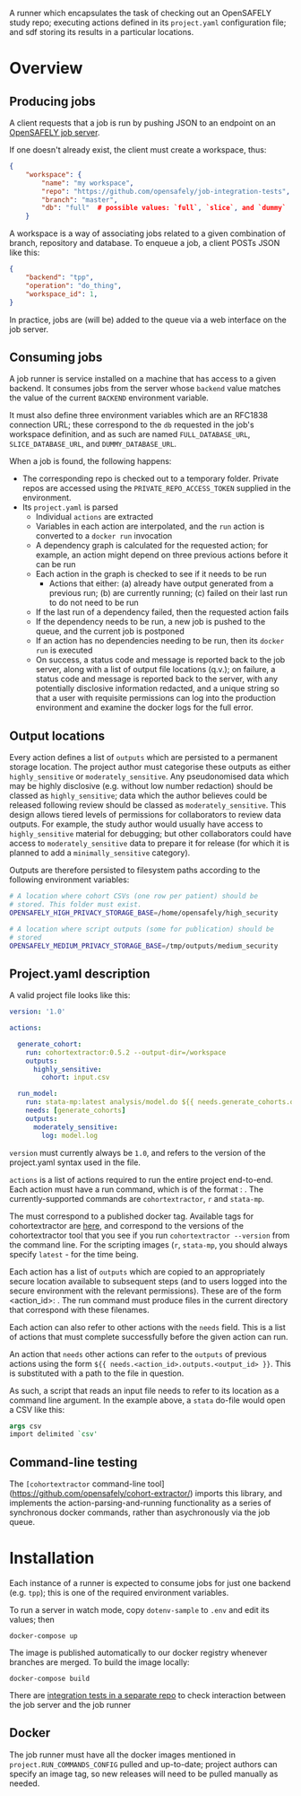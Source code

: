 A runner which encapsulates the task of checking out an OpenSAFELY study repo;
executing actions defined in its `project.yaml` configuration file; and  sdf
storing its results in a particular locations.

# Overview

## Producing jobs

A client requests that a job is run by pushing JSON to an endpoint on an
[OpenSAFELY job server](https://github.com/opensafely/job-server).

If one doesn't already exist, the client must create a workspace, thus:

```json
{
    "workspace": {
        "name": "my workspace",
        "repo": "https://github.com/opensafely/job-integration-tests",
        "branch": "master",
        "db": "full"  # possible values: `full`, `slice`, and `dummy`
    }
```

A workspace is a way of associating jobs related to a given combination of
branch, repository and database. To enqueue a job, a client POSTs JSON like
this:

```json
{
    "backend": "tpp",
    "operation": "do_thing",
    "workspace_id": 1,
}
```

In practice, jobs are (will be) added to the queue via a web interface on the
job server.

## Consuming jobs

A job runner is service installed on a machine that has access to a given
backend. It consumes jobs from the server whose `backend` value matches the
value of the current `BACKEND` environment variable.

It must also define three environment variables which are an RFC1838 connection
URL; these correspond to the `db` requested in the job's workspace definition,
and as such are named `FULL_DATABASE_URL`, `SLICE_DATABASE_URL`, and
`DUMMY_DATABASE_URL`.

When a job is found, the following happens:

* The corresponding repo is checked out to a temporary folder. Private repos are
  accessed using the `PRIVATE_REPO_ACCESS_TOKEN` supplied in the environment.
* Its `project.yaml` is parsed
  * Individual `actions` are extracted
  * Variables in each action are interpolated, and the `run` action is converted
    to a `docker run` invocation
  * A dependency graph is calculated for the requested action; for example, an
    action might depend on three previous actions before it can be run
  * Each action in the graph is checked to see if it needs to be run
    * Actions that either: (a) already have output generated from a previous
      run; (b) are currently running; (c) failed on their last run to do not
      need to be run
  * If the last run of a dependency failed, then the requested action fails
  * If the dependency needs to be run, a new job is pushed to the queue, and the
    current job is postponed
  * If an action has no dependencies needing to be run, then its `docker run` is
    executed
  * On success, a status code and message is reported back to the job server,
    along with a list of output file locations (q.v.); on failure, a status code
    and message is reported back to the server, with any potentially disclosive
    information redacted, and a unique string so that a user with requisite
    permissions can log into the production environment and examine the docker
    logs for the full error.

## Output locations

Every action defines a list of `outputs` which are persisted to a permanent
storage location.  The project author must categorise these outputs as either
`highly_sensitive` or `moderately_sensitive`.  Any pseudonomised data which may
be highly disclosive (e.g. without low number redaction) should be classed as
`highly_sensitive`; data which the author believes could be released following
review should be classed as `moderately_sensitive`. This design allows tiered
levels of permissions for collaborators to review data outputs. For example, the
study author would usually have access to `highly_sensitive` material for
debugging; but other collaborators could have access to `moderately_sensitive`
data to prepare it for release (for which it is planned to add a
`minimally_sensitive` category).

Outputs are therefore persisted to filesystem paths according to the following
environment variables:

```sh
# A location where cohort CSVs (one row per patient) should be
# stored. This folder must exist.
OPENSAFELY_HIGH_PRIVACY_STORAGE_BASE=/home/opensafely/high_security

# A location where script outputs (some for publication) should be
# stored
OPENSAFELY_MEDIUM_PRIVACY_STORAGE_BASE=/tmp/outputs/medium_security
```
## Project.yaml description

A valid project file looks like this:

```yaml
version: '1.0'

actions:

  generate_cohort:
    run: cohortextractor:0.5.2 --output-dir=/workspace
    outputs:
      highly_sensitive:
        cohort: input.csv

  run_model:
    run: stata-mp:latest analysis/model.do ${{ needs.generate_cohorts.outputs.highly_sensitive.cohort }}
    needs: [generate_cohorts]
    outputs:
      moderately_sensitive:
        log: model.log
```

`version` must currently always be `1.0`, and refers to the version of the project.yaml syntax used in the file.

`actions` is a list of actions required to run the entire project end-to-end. Each action must have a run command, which is of the format <command>:<version> <arguments>. The currently-supported commands are `cohortextractor`, `r` and `stata-mp`.

The <version> must correspond to a published docker tag. Available tags for cohortextractor are [here](https://github.com/opensafely/cohort-extractor/tags), and correspond to the versions of the cohortextractor tool that you see if you run `cohortextractor --version` from the command line. For the scripting images (`r`, `stata-mp`, you should always specify `latest` - for the time being.

Each action has a list of `outputs` which are copied to an appropriately secure location available to subsequent steps (and to users logged into the secure environment with the relevant permissions). These are of the form <action_id>: <filename>. The run command must produce files in the current directory that correspond with these filenames.

Each action can also refer to other actions with the `needs` field. This is a list of actions that must complete successfully before the given action can run.

An action that `needs` other actions can refer to the `outputs` of previous actions using the form `${{ needs.<action_id>.outputs.<output_id> }}`. This is substituted with a path to the file in question.

As such, a script that reads an input file needs to refer to its location as a command line argument. In the example above, a `stata` do-file would open a CSV like this:

```do
args csv
import delimited `csv'
```


## Command-line testing

The `[cohortextractor` command-line
tool](https://github.com/opensafely/cohort-extractor/) imports this library, and
implements the action-parsing-and-running functionality as a series of
synchronous docker commands, rather than asychronously via the job queue.


# Installation

Each instance of a runner is expected to consume jobs for just one backend (e.g.
`tpp`); this is one of the required environment variables.

To run a server in watch mode, copy `dotenv-sample` to `.env` and edit its
values; then

    docker-compose up


The image is published automatically to our docker registry whenever branches are
merged.  To build the image locally:

    docker-compose build

There are [integration tests in a separate
repo](https://github.com/opensafely/job-integration-tests) to check interaction
between the job server and the job runner

## Docker

The job runner must have all the docker images mentioned in
`project.RUN_COMMANDS_CONFIG` pulled and up-to-date; project authors can specify
an image tag, so new releases will need to be pulled manually as needed.
